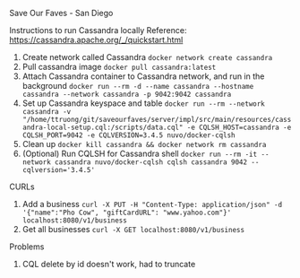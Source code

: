 Save Our Faves - San Diego

Instructions to run Cassandra locally
Reference: https://cassandra.apache.org/_/quickstart.html
1. Create network called Cassandra `docker network create cassandra`
2. Pull cassandra image `docker pull cassandra:latest`
3. Attach Cassandra container to Cassandra network, and run in the background `docker run --rm -d --name cassandra --hostname cassandra --network cassandra -p 9042:9042 cassandra`
4. Set up Cassandra keyspace and table `docker run --rm --network cassandra -v "/home/ttruong/git/saveourfaves/server/impl/src/main/resources/cassandra-local-setup.cql:/scripts/data.cql" -e CQLSH_HOST=cassandra -e CQLSH_PORT=9042 -e CQLVERSION=3.4.5 nuvo/docker-cqlsh`
5. Clean up `docker kill cassandra && docker network rm cassandra`
6. (Optional) Run CQLSH for Cassandra shell `docker run --rm -it --network cassandra nuvo/docker-cqlsh cqlsh cassandra 9042 --cqlversion='3.4.5'`

CURLs
1. Add a business `curl -X PUT -H "Content-Type: application/json" -d '{"name":"Pho Cow", "giftCardURL": "www.yahoo.com"}' localhost:8080/v1/business`
1. Get all businesses `curl -X GET localhost:8080/v1/business`

Problems
1. CQL delete by id doesn't work, had to truncate